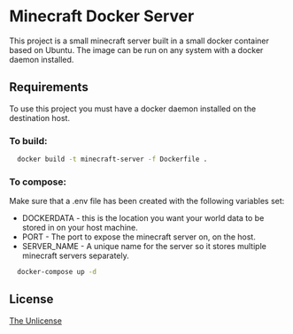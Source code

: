 # Minecraft Docker Server

This project is a small minecraft server built in a small docker container based on Ubuntu. The image can be run on any system with a docker daemon installed.

## Requirements

To use this project you must have a docker daemon installed on the destination host.

### To build:
```bash
  docker build -t minecraft-server -f Dockerfile .
```

### To compose:
Make sure that a .env file has been created with the following variables set:
* DOCKERDATA - this is the location you want your world data to be stored in on your host machine.
* PORT - The port to expose the minecraft server on, on the host.
* SERVER_NAME - A unique name for the server so it stores multiple minecraft servers separately.

```bash
  docker-compose up -d
```
## License

[The Unlicense](https://unlicense.org)